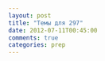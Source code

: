 ```yaml
---
layout: post
title: "Темы для 297"
date: 2012-07-11T00:45:00
comments: true
categories: prep 
---
```

